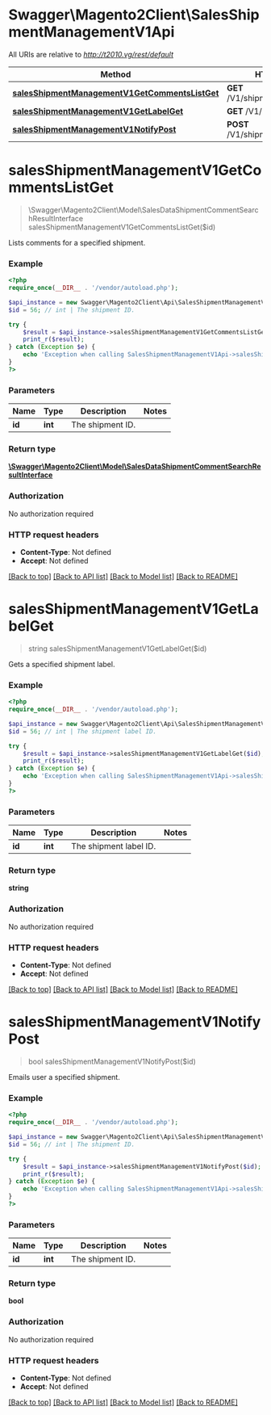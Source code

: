 # Swagger\Magento2Client\SalesShipmentManagementV1Api

All URIs are relative to *http://t2010.vg/rest/default*

Method | HTTP request | Description
------------- | ------------- | -------------
[**salesShipmentManagementV1GetCommentsListGet**](SalesShipmentManagementV1Api.md#salesShipmentManagementV1GetCommentsListGet) | **GET** /V1/shipment/{id}/comments | 
[**salesShipmentManagementV1GetLabelGet**](SalesShipmentManagementV1Api.md#salesShipmentManagementV1GetLabelGet) | **GET** /V1/shipment/{id}/label | 
[**salesShipmentManagementV1NotifyPost**](SalesShipmentManagementV1Api.md#salesShipmentManagementV1NotifyPost) | **POST** /V1/shipment/{id}/emails | 


# **salesShipmentManagementV1GetCommentsListGet**
> \Swagger\Magento2Client\Model\SalesDataShipmentCommentSearchResultInterface salesShipmentManagementV1GetCommentsListGet($id)



Lists comments for a specified shipment.

### Example
```php
<?php
require_once(__DIR__ . '/vendor/autoload.php');

$api_instance = new Swagger\Magento2Client\Api\SalesShipmentManagementV1Api();
$id = 56; // int | The shipment ID.

try {
    $result = $api_instance->salesShipmentManagementV1GetCommentsListGet($id);
    print_r($result);
} catch (Exception $e) {
    echo 'Exception when calling SalesShipmentManagementV1Api->salesShipmentManagementV1GetCommentsListGet: ', $e->getMessage(), PHP_EOL;
}
?>
```

### Parameters

Name | Type | Description  | Notes
------------- | ------------- | ------------- | -------------
 **id** | **int**| The shipment ID. |

### Return type

[**\Swagger\Magento2Client\Model\SalesDataShipmentCommentSearchResultInterface**](../Model/SalesDataShipmentCommentSearchResultInterface.md)

### Authorization

No authorization required

### HTTP request headers

 - **Content-Type**: Not defined
 - **Accept**: Not defined

[[Back to top]](#) [[Back to API list]](../../README.md#documentation-for-api-endpoints) [[Back to Model list]](../../README.md#documentation-for-models) [[Back to README]](../../README.md)

# **salesShipmentManagementV1GetLabelGet**
> string salesShipmentManagementV1GetLabelGet($id)



Gets a specified shipment label.

### Example
```php
<?php
require_once(__DIR__ . '/vendor/autoload.php');

$api_instance = new Swagger\Magento2Client\Api\SalesShipmentManagementV1Api();
$id = 56; // int | The shipment label ID.

try {
    $result = $api_instance->salesShipmentManagementV1GetLabelGet($id);
    print_r($result);
} catch (Exception $e) {
    echo 'Exception when calling SalesShipmentManagementV1Api->salesShipmentManagementV1GetLabelGet: ', $e->getMessage(), PHP_EOL;
}
?>
```

### Parameters

Name | Type | Description  | Notes
------------- | ------------- | ------------- | -------------
 **id** | **int**| The shipment label ID. |

### Return type

**string**

### Authorization

No authorization required

### HTTP request headers

 - **Content-Type**: Not defined
 - **Accept**: Not defined

[[Back to top]](#) [[Back to API list]](../../README.md#documentation-for-api-endpoints) [[Back to Model list]](../../README.md#documentation-for-models) [[Back to README]](../../README.md)

# **salesShipmentManagementV1NotifyPost**
> bool salesShipmentManagementV1NotifyPost($id)



Emails user a specified shipment.

### Example
```php
<?php
require_once(__DIR__ . '/vendor/autoload.php');

$api_instance = new Swagger\Magento2Client\Api\SalesShipmentManagementV1Api();
$id = 56; // int | The shipment ID.

try {
    $result = $api_instance->salesShipmentManagementV1NotifyPost($id);
    print_r($result);
} catch (Exception $e) {
    echo 'Exception when calling SalesShipmentManagementV1Api->salesShipmentManagementV1NotifyPost: ', $e->getMessage(), PHP_EOL;
}
?>
```

### Parameters

Name | Type | Description  | Notes
------------- | ------------- | ------------- | -------------
 **id** | **int**| The shipment ID. |

### Return type

**bool**

### Authorization

No authorization required

### HTTP request headers

 - **Content-Type**: Not defined
 - **Accept**: Not defined

[[Back to top]](#) [[Back to API list]](../../README.md#documentation-for-api-endpoints) [[Back to Model list]](../../README.md#documentation-for-models) [[Back to README]](../../README.md)

